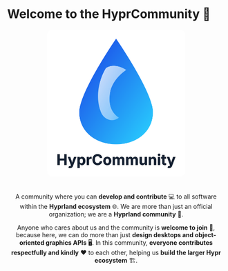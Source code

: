 # Welcome to the **HyprCommunity** 🌟

<p align="center">
  <img src="https://raw.githubusercontent.com/hyprcommunity/.github/main/profile/svg/hyprcommunity.svg" 
       alt="HyprCommunity Banner" 
       width="320" 
       style="border-radius:12px; margin-bottom:20px;">
</p>

<p align="center">
  A community where you can <b>develop and contribute</b> 💻 to all software within the <b>Hyprland ecosystem</b> 🌐.  
  We are more than just an official organization; we are a <b>Hyprland community</b> 🤝.
</p>

<p align="center">
  Anyone who cares about us and the community is <b>welcome to join</b> 🎉, because here, we can do more than just  
  <b>design desktops and object-oriented graphics APIs</b> 🖥️.  
  In this community, <b>everyone contributes respectfully and kindly</b> ❤️ to each other, helping us  
  <b>build the larger Hypr ecosystem</b> 🏗️.
</p>
